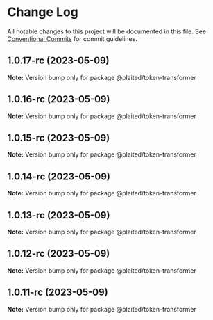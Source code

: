 # Change Log

All notable changes to this project will be documented in this file.
See [Conventional Commits](https://conventionalcommits.org) for commit guidelines.

## 1.0.17-rc (2023-05-09)

**Note:** Version bump only for package @plaited/token-transformer

## 1.0.16-rc (2023-05-09)

**Note:** Version bump only for package @plaited/token-transformer

## 1.0.15-rc (2023-05-09)

**Note:** Version bump only for package @plaited/token-transformer

## 1.0.14-rc (2023-05-09)

**Note:** Version bump only for package @plaited/token-transformer

## 1.0.13-rc (2023-05-09)

**Note:** Version bump only for package @plaited/token-transformer

## 1.0.12-rc (2023-05-09)

**Note:** Version bump only for package @plaited/token-transformer

## 1.0.11-rc (2023-05-09)

**Note:** Version bump only for package @plaited/token-transformer
